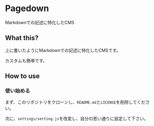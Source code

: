 # Pagedown
Markdownでの記述に特化したCMS

## What this?
上に書いたようにMarkdownでの記述に特化したCMSです。

カスタムも簡単です。

## How to use
### 使い始める
まず、このリポジトリをクローンし、`README.md`と`LICENSE`を削除してください。

次に、`settings/setting.js`を改変し、自分の思い通りに設定して下さい。
